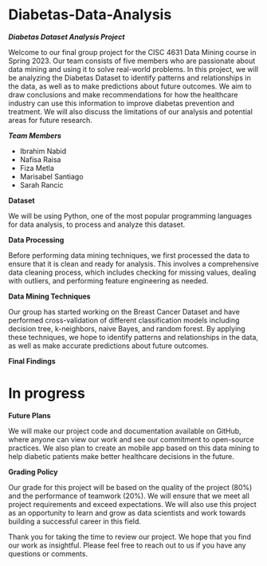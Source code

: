 # Diabetas-Data-Analysis
***Diabetas Dataset Analysis Project***

Welcome to our final group project for the CISC 4631 Data Mining course in Spring 2023. Our team consists of five members who are passionate about data mining and using it to solve real-world problems. In this project, we will be analyzing the Diabetas Dataset to identify patterns and relationships in the data, as well as to make predictions about future outcomes. We aim to draw conclusions and make recommendations for how the healthcare industry can use this information to improve diabetas prevention and treatment. We will also discuss the limitations of our analysis and potential areas for future research.

***Team Members***

* Ibrahim Nabid
* Nafisa Raisa
* Fiza Metla
* Marisabel Santiago
* Sarah Rancic

**Dataset**

 We will be using Python, one of the most popular programming languages for data analysis, to process and analyze this dataset.

**Data Processing**

Before performing data mining techniques, we first processed the data to ensure that it is clean and ready for analysis. This involves a comprehensive data cleaning process, which includes checking for missing values, dealing with outliers, and performing feature engineering as needed. 

**Data Mining Techniques**

Our group has started working on the Breast Cancer Dataset and have performed cross-validation of different classification models including decision tree, k-neighbors, naive Bayes, and random forest. By applying these techniques, we hope to identify patterns and relationships in the data, as well as make accurate predictions about future outcomes.

**Final Findings**

# In progress #

**Future Plans**

We will make our project code and documentation available on GitHub, where anyone can view our work and see our commitment to open-source practices. We also plan to create an mobile app based on this data mining to help diabetic patients make better healthcare decisions in the future.

**Grading Policy**

Our grade for this project will be based on the quality of the project (80%) and the performance of teamwork (20%). We will ensure that we meet all project requirements and exceed expectations. We will also use this project as an opportunity to learn and grow as data scientists and work towards building a successful career in this field.

Thank you for taking the time to review our project. We hope that you find our work as insightful. Please feel free to reach out to us if you have any questions or comments.
